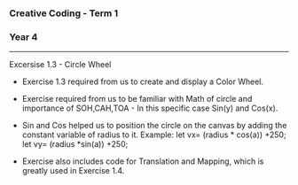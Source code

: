 ### Creative Coding - Term 1
### Year 4
---
Excersise 1.3 - Circle Wheel

- Exercise 1.3 required from us to create and display a Color Wheel.

- Exercise required from us to be familiar with Math of circle and importance of SOH,CAH,TOA - In this specific case Sin(y) and Cos(x).

- Sin and Cos helped us to position the circle on the canvas by adding the constant variable of radius to it. Example: let vx= (radius * cos(a)) +250;
            let vy= (radius *sin(a)) +250;

- Exercise also includes code for Translation and Mapping, which is greatly used in Exercise 1.4.       

```

